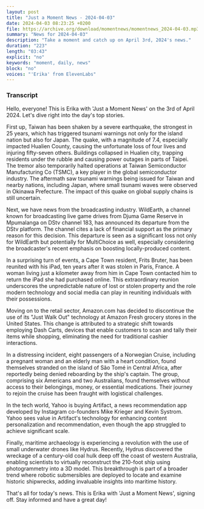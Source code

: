 ```yaml
---
layout: post
title: "Just a Moment News - 2024-04-03"
date: 2024-04-03 08:23:25 +0200
file: https://archive.org/download/momentnews/momentnews_2024-04-03.mp3
summary: "News for 2024-04-03"
description: "Take a moment and catch up on April 3rd, 2024's news."
duration: "223"
length: "03:43"
explicit: "no"
keywords: "moment, daily, news"
block: "no"
voices: "'Erika' from ElevenLabs"
---
```


### Transcript

Hello, everyone! This is Erika with 'Just a Moment News' on the 3rd of April 2024. Let's dive right into the day's top stories.

First up, Taiwan has been shaken by a severe earthquake, the strongest in 25 years, which has triggered tsunami warnings not only for the island nation but also for Japan. The quake, with a magnitude of 7.4, especially impacted Hualien County, causing the unfortunate loss of four lives and injuring fifty-seven others. Buildings collapsed in Hualien city, trapping residents under the rubble and causing power outages in parts of Taipei. The tremor also temporarily halted operations at Taiwan Semiconductor Manufacturing Co (TSMC), a key player in the global semiconductor industry. The aftermath saw tsunami warnings being issued for Taiwan and nearby nations, including Japan, where small tsunami waves were observed in Okinawa Prefecture. The impact of this quake on global supply chains is still uncertain.

Next, we have news from the broadcasting industry. WildEarth, a channel known for broadcasting live game drives from Djuma Game Reserve in Mpumalanga on DStv channel 183, has announced its departure from the DStv platform. The channel cites a lack of financial support as the primary reason for this decision. This departure is seen as a significant loss not only for WildEarth but potentially for MultiChoice as well, especially considering the broadcaster's recent emphasis on boosting locally-produced content.

In a surprising turn of events, a Cape Town resident, Frits Bruter, has been reunited with his iPad, ten years after it was stolen in Paris, France. A woman living just a kilometer away from him in Cape Town contacted him to return the iPad she had purchased online. This extraordinary reunion underscores the unpredictable nature of lost or stolen property and the role modern technology and social media can play in reuniting individuals with their possessions.

Moving on to the retail sector, Amazon.com has decided to discontinue the use of its "Just Walk Out" technology at Amazon Fresh grocery stores in the United States. This change is attributed to a strategic shift towards employing Dash Carts, devices that enable customers to scan and tally their items while shopping, eliminating the need for traditional cashier interactions.

In a distressing incident, eight passengers of a Norwegian Cruise, including a pregnant woman and an elderly man with a heart condition, found themselves stranded on the island of São Tomé in Central Africa, after reportedly being denied reboarding by the ship's captain. The group, comprising six Americans and two Australians, found themselves without access to their belongings, money, or essential medications. Their journey to rejoin the cruise has been fraught with logistical challenges.

In the tech world, Yahoo is buying Artifact, a news recommendation app developed by Instagram co-founders Mike Krieger and Kevin Systrom. Yahoo sees value in Artifact's technology for enhancing content personalization and recommendation, even though the app struggled to achieve significant scale.

Finally, maritime archaeology is experiencing a revolution with the use of small underwater drones like Hydrus. Recently, Hydrus discovered the wreckage of a century-old coal hulk deep off the coast of western Australia, enabling scientists to virtually reconstruct the 210-foot ship using photogrammetry into a 3D model. This breakthrough is part of a broader trend where robotic submersibles are deployed to locate and examine historic shipwrecks, adding invaluable insights into maritime history.

That's all for today's news. This is Erika with 'Just a Moment News', signing off. Stay informed and have a great day!
